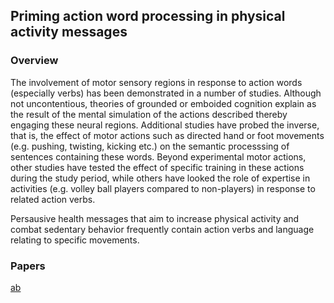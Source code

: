 ## Priming action word processing in physical activity messages

### Overview

The involvement of motor sensory regions in response to action words (especially verbs) has been 
demonstrated in a number of studies. Although not uncontentious, theories of grounded or emboided cognition explain 
as the result of the mental simulation of the actions described thereby engaging these neural regions. 
Additional studies have probed the inverse, that is, the effect of motor actions such as directed hand or foot 
movements (e.g. pushing, twisting, kicking etc.) on the semantic processsing of sentences containing these words.
Beyond experimental motor actions, other studies have tested the effect of specific training in these actions 
during the study period, while others have looked the role of expertise in activities (e.g. volley ball players 
compared to non-players) in response to related action verbs.

Persausive health messages that aim to increase physical activity and combat sedentary behavior frequently contain 
action verbs and language relating to specific movements.

### Papers

[ab](papers/Beilock_2008_sports_experience_and_action_language.pdf)
[](papers/garcia_2016_dyanic_synergies.pdf)
[](papers/locatelli_2012_training_manual_actions.pdf)
[](papers/PapeoetalJCN2012.pdf)
[](papers/The-role-of-personal-experience-in-the-neural-processing-o_2010_Brain-and-La.pdf)
[](papers/tomasino_2012_volleyball_expertise_motor_simulation.pdf)
[](papers/tomasino_2013_motor_system_functional_connectivity_and_athletic_expertise.pdf)
[](papers/Trevisan_2017_moving_story.pdf)
[](papers/Yang2014_Article_InfluencesOfMotorContextsOnThe.pdf)



